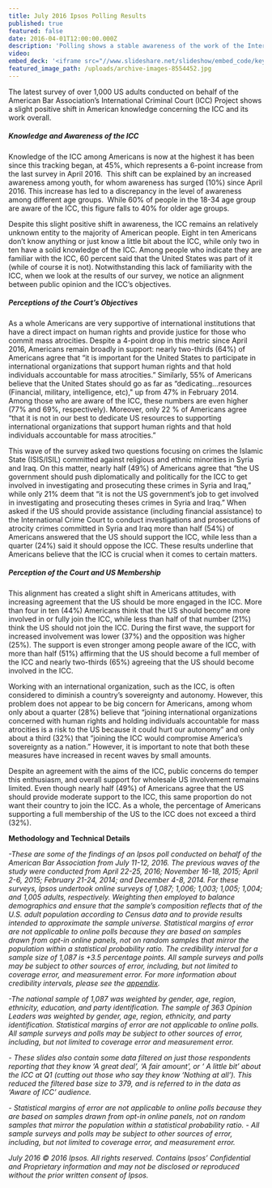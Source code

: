 ```yaml
---
title: July 2016 Ipsos Polling Results
published: true
featured: false
date: 2016-04-01T12:00:00.000Z
description: 'Polling shows a stable awareness of the work of the International Criminal Court (ICC), with early indicators of increasing American support for ICC membership.'
video:
embed_deck: '<iframe src="//www.slideshare.net/slideshow/embed_code/key/vqyOOmsGhLhGpc" width="595" height="485" frameborder="0" marginwidth="0" marginheight="0" scrolling="no" style="border:1px solid #CCC; border-width:1px; margin-bottom:5px; max-width: 100%;" allowfullscreen> </iframe> <div style="margin-bottom:5px"> <strong> <a href="//www.slideshare.net/abaiccproject/aba-icc-topline-july-2016-64358895" title="ABA ICC Topline July 2016" target="_blank">ABA ICC Topline July 2016</a> </strong> from <strong><a href="//www.slideshare.net/abaiccproject" target="_blank">abaiccproject</a></strong> </div>'
featured_image_path: /uploads/archive-images-8554452.jpg
---
```



The latest survey of over 1,000 US adults conducted on behalf of the American Bar Association’s International Criminal Court (ICC) Project shows a slight positive shift in American knowledge concerning the ICC and its work overall.

##### *Knowledge and Awareness of the ICC*

Knowledge of the ICC among Americans is now at the highest it has been since this tracking began, at 45%, which represents a 6-point increase from the last survey in April 2016.  This shift can be explained by an increased awareness among youth, for whom awareness has surged (10%) since April 2016. This increase has led to a discrepancy in the level of awareness among different age groups.  While 60% of people in the 18-34 age group are aware of the ICC, this figure falls to 40% for older age groups.

Despite this slight positive shift in awareness, the ICC remains an relatively unknown entity to the majority of American people. Eight in ten Americans don’t know anything or just know a little bit about the ICC, while only two in ten have a solid knowledge of the ICC. Among people who indicate they are familiar with the ICC, 60 percent said that the United States was part of it (while of course it is not). Notwithstanding this lack of familiarity with the ICC, when we look at the results of our survey, we notice an alignment between public opinion and the ICC’s objectives.

##### *Perceptions of the Court’s Objectives*

As a whole Americans are very supportive of international institutions that have a direct impact on human rights and provide justice for those who commit mass atrocities. Despite a 4-point drop in this metric since April 2016, Americans remain broadly in support: nearly two-thirds (64%) of Americans agree that “it is important for the United States to participate in international organizations that support human rights and that hold individuals accountable for mass atrocities.” Similarly, 55% of Americans believe that the United States should go as far as “dedicating…resources (Financial, military, intelligence, etc)," up from 47% in February 2014. Among those who are aware of the ICC, these numbers are even higher (77% and 69%, respectively). Moreover, only 22 % of Americans agree “that it is not in our best to dedicate US resources to supporting international organizations that support human rights and that hold individuals accountable for mass atrocities.”

This wave of the survey asked two questions focusing on crimes the Islamic State (ISIS/ISIL) committed against religious and ethnic minorities in Syria and Iraq. On this matter, nearly half (49%) of Americans agree that “the US government should push diplomatically and politically for the ICC to get involved in investigating and prosecuting these crimes in Syria and Iraq,” while only 21% deem that “it is not the US government’s job to get involved in investigating and prosecuting theses crimes in Syria and Iraq.” When asked if the US should provide assistance (including financial assistance) to the International Crime Court to conduct investigations and prosecutions of atrocity crimes committed in Syria and Iraq more than half (54%) of Americans answered that the US should support the ICC, while less than a quarter (24%) said it should oppose the ICC. These results underline that Americans believe that the ICC is crucial when it comes to certain matters.

##### *Perception of the Court and US Membership*

This alignment has created a slight shift in Americans attitudes, with increasing agreement that the US should be more engaged in the ICC. More than four in ten (44%) Americans think that the US should become more involved in or fully join the ICC, while less than half of that number (21%) think the US should not join the ICC. During the first wave, the support for increased involvement was lower (37%) and the opposition was higher (25%). The support is even stronger among people aware of the ICC, with more than half (51%) affirming that the US should become a full member of the ICC and nearly two-thirds (65%) agreeing that the US should become involved in the ICC.

Working with an international organization, such as the ICC, is often considered to diminish a country’s sovereignty and autonomy. However, this problem does not appear to be big concern for Americans, among whom only about a quarter (28%) believe that “joining international organizations concerned with human rights and holding individuals accountable for mass atrocities is a risk to the US because it could hurt our autonomy” and only about a third (32%) that “joining the ICC would compromise America’s sovereignty as a nation.” However, it is important to note that both these measures have increased in recent waves by small amounts.

Despite an agreement with the aims of the ICC, public concerns do temper this enthusiasm, and overall support for wholesale US involvement remains limited. Even though nearly half (49%) of Americans agree that the US should provide moderate support to the ICC, this same proportion do not want their country to join the ICC. As a whole, the percentage of Americans supporting a full membership of the US to the ICC does not exceed a third (32%).

**Methodology and Technical Details**

*-These are some of the findings of an Ipsos poll conducted on behalf of the American Bar Association from July 11-12, 2016. The previous waves of the study were conducted from April 22-25, 2016; November 16-18, 2015; April 2-6, 2015; February 21-24, 2014; and December 4-8, 2014. For these surveys, Ipsos undertook online surveys of 1,087; 1,006; 1,003; 1,005; 1,004; and 1,005 adults, respectively. Weighting then employed to balance demographics and ensure that the sample’s composition reflects that of the U.S. adult population according to Census data and to provide results intended to approximate the sample universe. Statistical margins of error are not applicable to online polls because they are based on samples drawn from opt-in online panels, not on random samples that mirror the population within a statistical probability ratio. The credibility interval for a sample size of 1,087 is +3.5 percentage points. All sample surveys and polls may be subject to other sources of error, including, but not limited to coverage error, and measurement error. For more information about credibility intervals, please see the [appendix](https://www.international-criminal-justice-today.org/ipsos-appendix/).*

*-The national sample of 1,087 was weighted by gender, age, region, ethnicity, education, and party identification. The sample of 363 Opinion Leaders was weighted by gender, age, region, ethnicity, and party identification. Statistical margins of error are not applicable to online polls. All sample surveys and polls may be subject to other sources of error, including, but not limited to coverage error and measurement error.*

*- These slides also contain some data filtered on just those respondents reporting that they know ‘A great deal’, ‘A fair amount’, or ‘ A little bit’ about the ICC at Q1 (cutting out those who say they know ‘Nothing at all’). This reduced the filtered base size to 379, and is referred to in the data as ‘Aware of ICC’ audience.*

*- Statistical margins of error are not applicable to online polls because they are based on samples drawn from opt-in online panels, not on random samples that mirror the population within a statistical probability ratio. - All sample surveys and polls may be subject to other sources of error, including, but not limited to coverage error, and measurement error.*

*July 2016 © 2016 Ipsos. All rights reserved. Contains Ipsos’ Confidential and Proprietary information and may not be disclosed or reproduced without the prior written consent of Ipsos.*